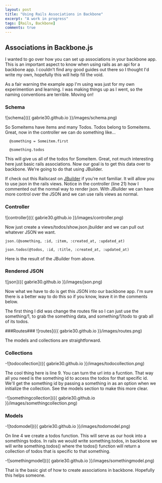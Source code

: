 ```yaml
---
layout: post
title: "Using Rails Associations in Backbone"
excerpt: "A work in progress"
tags: [Rails, Backbone]
comments: true
---
```


## Associations in Backbone.js

I wanted to go over how you can set up associations in your backbone app. This is an important aspect to know when using rails as an api for a backbone app. I couldn't find any good guides out there so I thought I'd write my own, hopefully this will help fill the void.

As a fair warning the example app I'm using was just for my own experimention and learning. I was making things up as I went, so the naming conventions are terrible. Moving on!

### Schema ###

![schema]({{ gabrie30.github.io }}/images/schema.png)

So Someitems have items and many Todos. Todos belong to Someitems. Great, now in the controller we can do something like... 

```
  @something = Someitem.first
```

```
  @something.todos
```

This will give us all of the todos for Someitem. Great, not much interesting here just basic rails associations. Now our goal is to get this data over to backbone. We're going to do that using JBuilder.

If check out this Railscast on [JBuilder](https://www.youtube.com/watch?v=52jERwqKNE0) if you're not familiar. It will allow you to use json in the rails views. Notice in the controller (line 21) how I commented out the normal way to render json. With JBuilder we can have more control over the JSON and we can use rails views as normal.

### Controller ###

![controller]({{ gabrie30.github.io }}/images/controller.png)

Now just create a views/todos/show.json.jbuilder and we can pull out whatever JSON we want.

```
json.(@something, :id, :item, :created_at, :updated_at)
```

```
json.todos(@todos, :id, :title, :created_at, :updated_at)
```

Here is the result of the JBuilder from above.

### Rendered JSON ###

![json]({{ gabrie30.github.io }}/images/json.png)

Now what we have to do is get this JSON into our backbone app. I'm sure there is a better way to do this so if you know, leave it in the comments below. 

The first thing I did was change the routes file so I can just use the something/1, to grab the something data, and something/1/todo to grab all of its todos.

###Routes###
![routes]({{ gabrie30.github.io }}/images/routes.png)

The models and collections are straightforward.

### Collections ###

-![todocollection]({{ gabrie30.github.io }}/images/todocollection.png)

The cool thing here is line 9. You can turn the url into a fucntion. That way all you need is the something id to access the todos for that specific id. We'll get the something id by passing a something in as an option when we initialize the collection. See the models section to make this more clear.

-![somethingcollection]({{ gabrie30.github.io }}/images/somethingcollection.png)

### Models ###

-![todomodel]({{ gabrie30.github.io }}/images/todomodel.png)

On line 4 we create a todos function. This will serve as our hook into a somethings todos. In rails we would write something.todos, in backbone we will write something.todos() where the todos() function will return a collection of todos that is specific to that something.

-![somethingmodel]({{ gabrie30.github.io }}/images/somethingmodel.png)

That is the basic gist of how to create associations in backbone. Hopefully this helps someone.
















